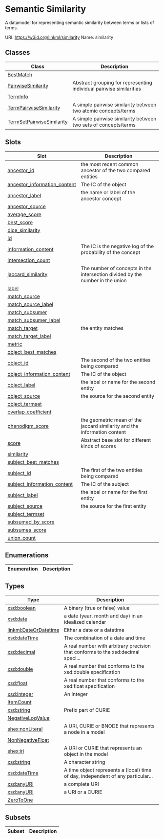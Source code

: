 # Semantic Similarity

A datamodel for representing semantic similarity between terms or lists of terms.

URI: https://w3id.org/linkml/similarity
Name: similarity

## Classes

| Class | Description |
| --- | --- |
| [BestMatch](BestMatch.md) |  |
| [PairwiseSimilarity](PairwiseSimilarity.md) | Abstract grouping for representing individual pairwise similarities |
| [TermInfo](TermInfo.md) |  |
| [TermPairwiseSimilarity](TermPairwiseSimilarity.md) | A simple pairwise similarity between two atomic concepts/terms |
| [TermSetPairwiseSimilarity](TermSetPairwiseSimilarity.md) | A simple pairwise similarity between two sets of concepts/terms |


## Slots

| Slot | Description |
| --- | --- |
| [ancestor_id](ancestor_id.md) | the most recent common ancestor of the two compared entities |
| [ancestor_information_content](ancestor_information_content.md) | The IC of the object |
| [ancestor_label](ancestor_label.md) | the name or label of the ancestor concept |
| [ancestor_source](ancestor_source.md) |  |
| [average_score](average_score.md) |  |
| [best_score](best_score.md) |  |
| [dice_similarity](dice_similarity.md) |  |
| [id](id.md) |  |
| [information_content](information_content.md) | The IC is the negative log of the probability of the concept |
| [intersection_count](intersection_count.md) |  |
| [jaccard_similarity](jaccard_similarity.md) | The number of concepts in the intersection divided by the number in the union |
| [label](label.md) |  |
| [match_source](match_source.md) |  |
| [match_source_label](match_source_label.md) |  |
| [match_subsumer](match_subsumer.md) |  |
| [match_subsumer_label](match_subsumer_label.md) |  |
| [match_target](match_target.md) | the entity matches |
| [match_target_label](match_target_label.md) |  |
| [metric](metric.md) |  |
| [object_best_matches](object_best_matches.md) |  |
| [object_id](object_id.md) | The second of the two entities being compared |
| [object_information_content](object_information_content.md) | The IC of the object |
| [object_label](object_label.md) | the label or name for the second entity |
| [object_source](object_source.md) | the source for the second entity |
| [object_termset](object_termset.md) |  |
| [overlap_coefficient](overlap_coefficient.md) |  |
| [phenodigm_score](phenodigm_score.md) | the geometric mean of the jaccard similarity and the information content |
| [score](score.md) | Abstract base slot for different kinds of scores |
| [similarity](similarity.md) |  |
| [subject_best_matches](subject_best_matches.md) |  |
| [subject_id](subject_id.md) | The first of the two entities being compared |
| [subject_information_content](subject_information_content.md) | The IC of the subject |
| [subject_label](subject_label.md) | the label or name for the first entity |
| [subject_source](subject_source.md) | the source for the first entity |
| [subject_termset](subject_termset.md) |  |
| [subsumed_by_score](subsumed_by_score.md) |  |
| [subsumes_score](subsumes_score.md) |  |
| [union_count](union_count.md) |  |


## Enumerations

| Enumeration | Description |
| --- | --- |


## Types

| Type | Description |
| --- | --- |
| [xsd:boolean](http://www.w3.org/2001/XMLSchema#boolean) | A binary (true or false) value |
| [xsd:date](http://www.w3.org/2001/XMLSchema#date) | a date (year, month and day) in an idealized calendar |
| [linkml:DateOrDatetime](https://w3id.org/linkml/DateOrDatetime) | Either a date or a datetime |
| [xsd:dateTime](http://www.w3.org/2001/XMLSchema#dateTime) | The combination of a date and time |
| [xsd:decimal](http://www.w3.org/2001/XMLSchema#decimal) | A real number with arbitrary precision that conforms to the xsd:decimal speci... |
| [xsd:double](http://www.w3.org/2001/XMLSchema#double) | A real number that conforms to the xsd:double specification |
| [xsd:float](http://www.w3.org/2001/XMLSchema#float) | A real number that conforms to the xsd:float specification |
| [xsd:integer](http://www.w3.org/2001/XMLSchema#integer) | An integer |
| [ItemCount](ItemCount.md) |  |
| [xsd:string](http://www.w3.org/2001/XMLSchema#string) | Prefix part of CURIE |
| [NegativeLogValue](NegativeLogValue.md) |  |
| [shex:nonLiteral](shex:nonLiteral) | A URI, CURIE or BNODE that represents a node in a model |
| [NonNegativeFloat](NonNegativeFloat.md) |  |
| [shex:iri](shex:iri) | A URI or CURIE that represents an object in the model |
| [xsd:string](http://www.w3.org/2001/XMLSchema#string) | A character string |
| [xsd:dateTime](http://www.w3.org/2001/XMLSchema#dateTime) | A time object represents a (local) time of day, independent of any particular... |
| [xsd:anyURI](http://www.w3.org/2001/XMLSchema#anyURI) | a complete URI |
| [xsd:anyURI](http://www.w3.org/2001/XMLSchema#anyURI) | a URI or a CURIE |
| [ZeroToOne](ZeroToOne.md) |  |


## Subsets

| Subset | Description |
| --- | --- |
